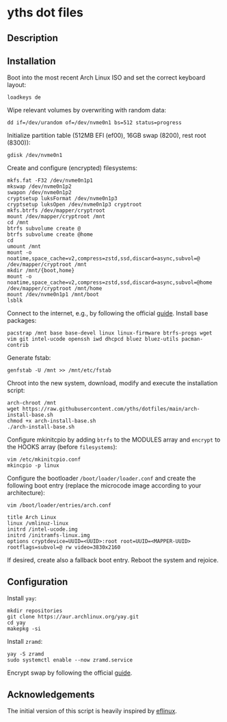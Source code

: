 # yths dot files
## Description

## Installation
Boot into the most recent Arch Linux ISO and set the correct keyboard layout:
```
loadkeys de
```
Wipe relevant volumes by overwriting with random data:
```
dd if=/dev/urandom of=/dev/nvme0n1 bs=512 status=progress
```
Initialize partition table (512MB EFI (ef00), 16GB swap (8200), rest root (8300)):
```
gdisk /dev/nvme0n1
```
Create and configure (encrypted) filesystems:
```
mkfs.fat -F32 /dev/nvme0n1p1
mkswap /dev/nvme0n1p2
swapon /dev/nvme0n1p2
cryptsetup luksFormat /dev/nvme0n1p3
cryptsetup luksOpen /dev/nvme0n1p3 cryptroot
mkfs.btrfs /dev/mapper/cryptroot
mount /dev/mapper/cryptroot /mnt
cd /mnt
btrfs subvolume create @
btrfs subvolume create @home
cd
umount /mnt
mount -o noatime,space_cache=v2,compress=zstd,ssd,discard=async,subvol=@ /dev/mapper/cryptroot /mnt
mkdir /mnt/{boot,home}
mount -o noatime,space_cache=v2,compress=zstd,ssd,discard=async,subvol=@home /dev/mapper/cryptroot /mnt/home
mount /dev/nvme0n1p1 /mnt/boot
lsblk
```
Connect to the internet, e.g., by following the official [guide](https://wiki.archlinux.org/title/iwd).
Install base packages:
```
pacstrap /mnt base base-devel linux linux-firmware btrfs-progs wget vim git intel-ucode openssh iwd dhcpcd bluez bluez-utils pacman-contrib
```
Generate fstab:
```
genfstab -U /mnt >> /mnt/etc/fstab
```
Chroot into the new system, download, modify and execute the installation script:
```
arch-chroot /mnt
wget https://raw.githubusercontent.com/yths/dotfiles/main/arch-install-base.sh
chmod +x arch-install-base.sh
./arch-install-base.sh
```
Configure mkinitcpio by adding `btrfs` to the MODULES array and `encrypt` to the HOOKS array (before `filesystems`):
```
vim /etc/mkinitcpio.conf
mkincpio -p linux
```
Configure the bootloader `/boot/loader/loader.conf` and create the following boot entry (replace the microcode image according to your architecture):
```
vim /boot/loader/entries/arch.conf
```
```
title Arch Linux
linux /vmlinuz-linux
initrd /intel-ucode.img
initrd /initramfs-linux.img
options cryptdevice=UUID=<UUID>:root root=UUID=<MAPPER-UUID> rootflags=subvol=@ rw video=3830x2160
```
If desired, create also a fallback boot entry. Reboot the system and rejoice.
## Configuration
Install `yay`:
```
mkdir repositories
git clone https://aur.archlinux.org/yay.git
cd yay
makepkg -si
```
Install `zramd`:
```
yay -S zramd
sudo systemctl enable --now zramd.service
```
Encrypt swap by following the official [guide](https://wiki.archlinux.org/title/Dm-crypt/Swap_encryption).
## Acknowledgements
The initial version of this script is heavily inspired by [eflinux](https://gitlab.com/eflinux/arch-basic).